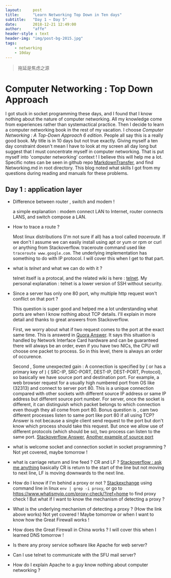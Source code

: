 ```yaml
---
layout:     post
title:      "Learn Networking Top Down in Ten days"
subtitle:   "Day 1 ~ Day 5"
date:       2018-12-21 12:49:00
author:     "affe"
header-style : text
header-img: "img/post-bg-2015.jpg"
tags:
    - networking
    - 10day
---
```


> 拖延是焦虑之源

# Computer Networking : Top Down Approach

I got  stuck in socket programming these days, and I found that I know nothing about the nature of computer networking. All my knowledge come from experiences rather than systemactical practice. Then I decide to learn a computer networking book in the rest of my vacation. I choose *Computer Networking : A Top-Down Approach 6 edition*. People all say this is a really good book. My title is in 10 days but not true exactly. Giving myself a ten day constraint doesn't mean I have to look at my screen all day long but suggest that I must concentrate myself in computer networking. That is put myself into 'computer networking' context ! I believe this will help me a lot. Specific notes can be seen in github repo [MarkdownTransfer](https://github.com/imaffe/MarkDownTransfer), and find Networking.md in root directory. This blog noted what skills I got from my questions during reading  and manuals for these problems.

## Day 1 : application layer

- Difference between router , switch and modem !

  a simple explanation : modem connect LAN to Internet, router connects LANS, and switch compose a LAN.

- How to trace a route ?

  Most linux distributions (I'm not sure if all) has a tool called *traceroute*. If we don't I assume we can easily install using apt or yum or rpm or curl or anything from Stackoverflow. traceroute command used like `traceroute www.google.com`. The underlying implementation has something to do with IP protocol. I will cover this when I get to that part.

- what is *telnet* and what we can do with it ?

  telnet itself is a protocal, and the related wiki is here : [telnet](https://en.wikipedia.org/wiki/Telnet). My personal explanation : telnet is a lower version of SSH without security. 

- Since a server has only one 80 port, why multiple http request won't conflict on that port ?

  This question is super good and helped me a lot understanding what ports are when I know nothing about TCP details. I'll explain in more detail and thanks to great answers from Stackoverflow. 

  First, we worry about what if two request comes to the port at the exact same time. This is answerd in [Quora Answer](https://www.quora.com/What-happens-if-literally-two-requests-exactly-at-the-same-time-reach-a-server). It says this situation is handled by Network Interface Card hardware and can be guaranteed there will always be an order, even if you have two NICs, the CPU will choose one packet to process. So in this level, there is always an order of occurence.

  Second ,  Some unexpected gain : A connection is specified by  ( or has a primary key of ) { SRC-IP, SRC-PORT, DEST-IP, DEST-PORT, Protocol}, so basically we have source port and destination port. For example, a web browser request for a usually high numbered port from OS  like (32313) and connect to server port 80. This is a unique connection compared with other sockets with different source IP address or same IP address but different source port number. For server, once the socket is different, it can distinguish which packet belongs to which connection even though they all come from port 80.  Bonus question is , cam two different processes listen to same port like port 80 if all using TCP? Answer is not because a single client send request to the port but don't know which process should take this request. But once we allow use of different protocols (which should be so), two process can listen to the same port. [Stackoverflow Answer](https://stackoverflow.com/questions/3329641/how-do-multiple-clients-connect-simultaneously-to-one-port-say-80-on-a-server), [Another example of source port](https://stackoverflow.com/questions/2957757/how-can-an-application-use-port-80-http-without-conflicting-with-browsers)

- what is welcome socket and connection socket in socket programming ?
  Not yet covered, maybe tomorrow ! 

- what is carriage return and line feed ? CR and LF ?
  [Stackoverflow : ask me anything](https://stackoverflow.com/questions/3091524/what-are-carriage-return-linefeed-and-form-feed) basically CR is return to the start of the line but not moving to next line, LF is moving downwards to the next line.

- How do I know if I'm behind a proxy or not ?
  [Stackexchange](https://askubuntu.com/questions/276811/how-can-i-find-out-the-proxy-address-i-am-behind/276813) using command line in linux `env | grep -i proxy`, or go to   <https://www.whatismyip.com/proxy-check/?iref=home> to find proxy check ! But what if I want to know the mechanism of detecting a proxy ? 

- What is the underlying mechanism of detecting a proxy ? (How the link above works)
  Not yet covered ! Maybe tomorrow or when I want to know how the Great Firewall works ! 

- How does the Great Firewall in China works ?
  I will cover this when I learned DNS tomorrow !

- Is there any proxy service software like Apache for web server? 

- Can I use telnet to communicate with the SFU mail server?

- How do I explain Apache to a guy know nothing about computer networking ? 